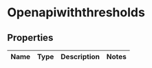 # Openapiwiththresholds

## Properties
Name | Type | Description | Notes
------------ | ------------- | ------------- | -------------
